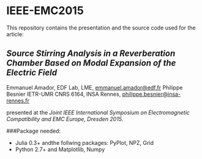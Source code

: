 # IEEE-EMC2015
This repository contains the presentation and the source code used for the article:
## *Source Stirring Analysis in a Reverberation Chamber Based on Modal Expansion of the Electric Field*
Emmanuel Amador, EDF Lab, LME, emmanuel.amador@edf.fr
Philippe Besnier IETR-UMR CNRS 6164, INSA Rennes, philippe.besnier@insa-rennes.fr

presented at the *Joint IEEE International Symposium on Electromagnetic Compatibility and EMC Europe, Dresden 2015.*

###Package needed:
- Julia 0.3+ andthe follwing packages: PyPlot, NPZ, Grid
- Python 2.7+ and Matplotlib, Numpy


